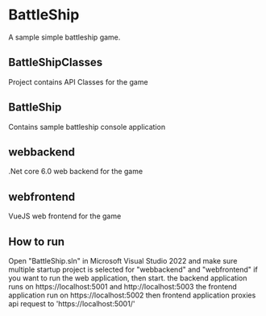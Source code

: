 # BattleShip
A sample simple battleship game.
## BattleShipClasses
Project contains API Classes for the game
## BattleShip
Contains sample battleship console application 
## webbackend
.Net core 6.0 web backend for the game
## webfrontend
VueJS web frontend for the game

## How to run
Open "BattleShip.sln" in Microsoft Visual Studio 2022 and make sure multiple startup project is selected for "webbackend" and "webfrontend" if you want to run the web application, then start.
the backend application runs on https://localhost:5001  and http://localhost:5003
the frontend application run on https://localhost:5002 
then frontend application proxies api request to 'https://localhost:5001/'